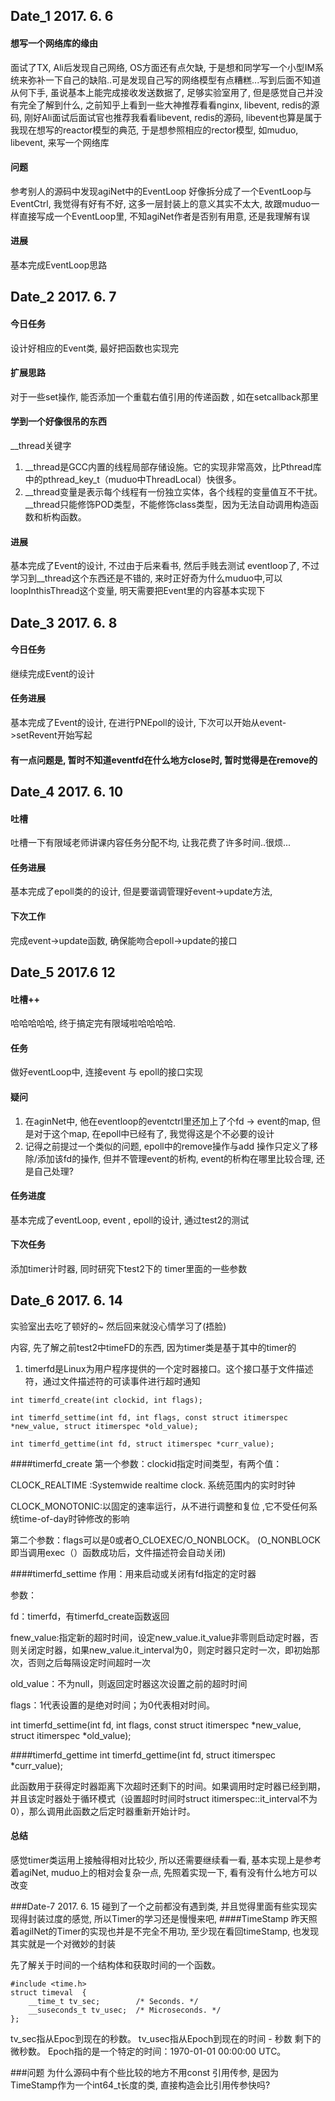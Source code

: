 ## Date_1  2017. 6. 6
#### 想写一个网络库的缘由
   面试了TX, Ali后发现自己网络, OS方面还有点欠缺, 于是想和同学写一个小型IM系统来弥补一下自己的缺陷..可是发现自己写的网络模型有点糟糕...写到后面不知道从何下手, 虽说基本上能完成接收发送数据了, 足够实验室用了, 但是感觉自己并没有完全了解到什么, 之前知乎上看到一些大神推荐看看nginx, libevent, redis的源码, 刚好Ali面试后面试官也推荐我看看libevent, redis的源码, libevent也算是属于我现在想写的reactor模型的典范, 于是想参照相应的rector模型, 如muduo, libevent, 来写一个网络库
   
#### 问题
  参考别人的源码中发现agiNet中的EventLoop 好像拆分成了一个EventLoop与EventCtrl, 我觉得有好有不好, 这多一层封装上的意义其实不太大, 故跟muduo一样直接写成一个EventLoop里, 不知agiNet作者是否别有用意, 还是我理解有误
  

#### 进展
  基本完成EventLoop思路
   
   
## Date_2 2017. 6. 7
#### 今日任务
设计好相应的Event类, 最好把函数也实现完

#### 扩展思路
对于一些set操作, 能否添加一个重载右值引用的传递函数 , 如在setcallback那里


#### 学到一个好像很吊的东西
__thread关键字
1. __thread是GCC内置的线程局部存储设施。它的实现非常高效，比Pthread库中的pthread_key_t（muduo中ThreadLocal）快很多。
2. \__thread变量是表示每个线程有一份独立实体，各个线程的变量值互不干扰。__thread只能修饰POD类型，不能修饰class类型，因为无法自动调用构造函数和析构函数。

#### 进展
   基本完成了Event的设计, 不过由于后来看书, 然后手贱去测试 eventloop了, 不过学习到__thread这个东西还是不错的, 来时正好奇为什么muduo中,可以loopInthisThread这个变量, 明天需要把Event里的内容基本实现下
   
   

## Date_3 2017. 6. 8
#### 今日任务
   继续完成Event的设计


#### 任务进展
   基本完成了Event的设计, 在进行PNEpoll的设计, 下次可以开始从event->setRevent开始写起
   
#### 有一点问题是, 暂时不知道eventfd在什么地方close时, 暂时觉得是在remove的


## Date_4 2017. 6. 10
#### 吐槽
吐槽一下有限域老师讲课内容任务分配不均, 让我花费了许多时间..很烦...


#### 任务进展
   基本完成了epoll类的的设计, 但是要谐调管理好event->update方法, 
   
#### 下次工作
   完成event->update函数, 确保能吻合epoll->update的接口

## Date_5 2017.6 12
#### 吐槽++
   哈哈哈哈哈, 终于搞定完有限域啦哈哈哈哈.
   
#### 任务
   做好eventLoop中, 连接event 与 epoll的接口实现
   
#### 疑问
   1. 在aginNet中, 他在eventloop的eventctrl里还加上了个fd -> event的map, 但是对于这个map, 在epoll中已经有了, 我觉得这是个不必要的设计
   2. 记得之前提过一个类似的问题, epoll中的remove操作与add 操作只定义了移除/添加该fd的操作, 但并不管理event的析构, event的析构在哪里比较合理, 还是自己处理?

#### 任务进度
基本完成了eventLoop, event , epoll的设计, 通过test2的测试

#### 下次任务
添加timer计时器, 同时研究下test2下的 timer里面的一些参数

## Date_6 2017. 6. 14
实验室出去吃了顿好的~ 然后回来就没心情学习了(捂脸)

内容, 先了解之前test2中timeFD的东西, 因为timer类是基于其中的timer的
1. timerfd是Linux为用户程序提供的一个定时器接口。这个接口基于文件描述符，通过文件描述符的可读事件进行超时通知

```
int timerfd_create(int clockid, int flags);

int timerfd_settime(int fd, int flags, const struct itimerspec *new_value, struct itimerspec *old_value);

int timerfd_gettime(int fd, struct itimerspec *curr_value);
```
####timerfd_create
第一个参数：clockid指定时间类型，有两个值：

CLOCK_REALTIME :Systemwide realtime clock. 系统范围内的实时时钟

CLOCK_MONOTONIC:以固定的速率运行，从不进行调整和复位 ,它不受任何系统time-of-day时钟修改的影响

第二个参数：flags可以是0或者O_CLOEXEC/O_NONBLOCK。
(O_NONBLOCK即当调用exec（）函数成功后，文件描述符会自动关闭)

####timerfd_settime
作用：用来启动或关闭有fd指定的定时器

参数：

fd：timerfd，有timerfd_create函数返回

fnew_value:指定新的超时时间，设定new_value.it_value非零则启动定时器，否则关闭定时器，如果new_value.it_interval为0，则定时器只定时一次，即初始那次，否则之后每隔设定时间超时一次

old_value：不为null，则返回定时器这次设置之前的超时时间

flags：1代表设置的是绝对时间；为0代表相对时间。

int timerfd_settime(int fd, int flags, const struct itimerspec *new_value, struct itimerspec *old_value);


####timerfd_gettime
int timerfd_gettime(int fd, struct itimerspec *curr_value);

此函数用于获得定时器距离下次超时还剩下的时间。如果调用时定时器已经到期，并且该定时器处于循环模式（设置超时时间时struct itimerspec::it_interval不为0），那么调用此函数之后定时器重新开始计时。



#### 总结
感觉timer类运用上接触得相对比较少, 所以还需要继续看一看, 基本实现上是参考着agiNet, muduo上的相对会复杂一点, 先照着实现一下, 看有没有什么地方可以改变


###Date-7 2017. 6. 15
碰到了一个之前都没有遇到类, 并且觉得里面有些实现实现得封装过度的感觉, 所以Timer的学习还是慢慢来吧, 
####TimeStamp
昨天照着agilNet的Timer的实现也并是不完全不用功, 至少现在看回timeStamp, 也发现其实就是一个对微妙的封装

先了解关于时间的一个结构体和获取时间的一个函数。
````
#include <time.h>
struct timeval  {  
    __time_t tv_sec;        /* Seconds. */  
    __suseconds_t tv_usec;  /* Microseconds. */  
}; 
````
tv_sec指从Epoc到现在的秒数。 
tv_usec指从Epoch到现在的时间 - 秒数 剩下的微秒数。 
Epoch指的是一个特定的时间：1970-01-01 00:00:00 UTC。

###问题
为什么源码中有个些比较的地方不用const 引用传参, 是因为TimeStamp作为一个int64_t长度的类, 直接构造会比引用传参快吗?